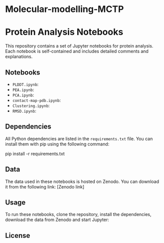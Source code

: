 # Molecular-modelling-MCTP

# Protein Analysis Notebooks

This repository contains a set of Jupyter notebooks for protein analysis. Each notebook is self-contained and includes detailed comments and explanations.

## Notebooks

- `PLDDT.ipynb`: 
- `PEA.ipynb`: 
- `PCA.ipynb`: 
- `contact-map-pdb.ipynb`: 
- `Clustering.ipynb`:
-  `RMSD.ipynb`:
  
## Dependencies

All Python dependencies are listed in the `requirements.txt` file. You can install them with pip using the following command:

pip install -r requirements.txt


## Data

The data used in these notebooks is hosted on Zenodo. You can download it from the following link: [Zenodo link]

## Usage

To run these notebooks, clone the repository, install the dependencies, download the data from Zenodo and start Jupyter:

## License
